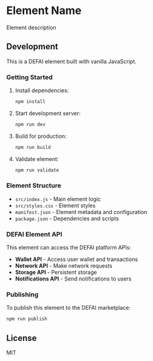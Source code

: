 # Element Name

Element description

## Development

This is a DEFAI element built with vanilla JavaScript.

### Getting Started

1. Install dependencies:
   ```bash
   npm install
   ```

2. Start development server:
   ```bash
   npm run dev
   ```

3. Build for production:
   ```bash
   npm run build
   ```

4. Validate element:
   ```bash
   npm run validate
   ```

### Element Structure

- `src/index.js` - Main element logic
- `src/styles.css` - Element styles
- `manifest.json` - Element metadata and configuration
- `package.json` - Dependencies and scripts

### DEFAI Element API

This element can access the DEFAI platform APIs:

- **Wallet API** - Access user wallet and transactions
- **Network API** - Make network requests
- **Storage API** - Persistent storage
- **Notifications API** - Send notifications to users

### Publishing

To publish this element to the DEFAI marketplace:

```bash
npm run publish
```

## License

MIT 